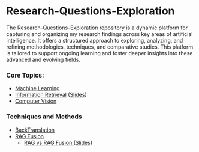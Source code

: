 # Research-Questions-Exploration

The Research-Questions-Exploration repository is a dynamic platform for capturing and organizing my research findings across key areas of artificial intelligence. It offers a structured approach to exploring, analyzing, and refining methodologies, techniques, and comparative studies. This platform is tailored to support ongoing learning and foster deeper insights into these advanced and evolving fields.

### Core Topics:
 -  [Machine Learning](https://docs.google.com/document/d/1Dv2YhQX6nN_G8EXl-YX04fuhzhWBrbZWdgbSahU2hiw/edit?usp=sharing)
 -  [Information Retrieval](https://docs.google.com/document/d/1swPuzXEyx6UvmaQtjEEQIYO6LN38quJInSHY1Y5IXhY/edit?usp=sharing) ([Slides](https://docs.google.com/presentation/d/1hBQJHsfQ7VX7oUp-V02MB-39aPXpKpqA/edit?usp=drive_link&ouid=116292731183724143394&rtpof=true&sd=true))
 -  [Computer Vision](https://docs.google.com/document/d/1CVLn8rz_9eBd3K4yQn0DLhb79q4VxGQB64FrUBtYbus/edit?usp=sharing)

### Techniques and Methods
 -  [BackTranslation](https://docs.google.com/document/d/1K5zPymfH-PfDlJBxqdSHsvMBY7Fb_Dw7WxgBoKFNUIM/edit?usp=sharing)
 -  [RAG Fusion](https://docs.google.com/document/d/1ii6VRtnO3UYUneG-zfvMvlq_Ri0AzIEn6nsOJODgvA4/edit?usp=sharing)
    -  [RAG vs RAG Fusion (Slides)](https://docs.google.com/presentation/d/1ERTTUtS6AFoIujmX7Mk9zxKJIxHizCGT/edit?usp=drive_link&ouid=116292731183724143394&rtpof=true&sd=true)
